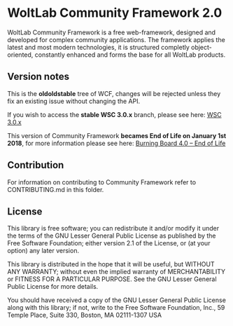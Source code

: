 WoltLab Community Framework 2.0
===============================

WoltLab Community Framework is a free web-framework, designed and developed for complex community applications. The framework applies the latest and most modern technologies, it is structured completly object-oriented, constantly enhanced and forms the base for all WoltLab products.

Version notes
-------------

This is the **oldoldstable** tree of WCF, changes will be rejected unless they fix an existing issue without changing the API.

If you wish to access the **stable WSC 3.0.x** branch, please see here: [WSC 3.0.x](https://github.com/WoltLab/WCF/tree/3.0)

This version of Community Framework **becames End of Life on January 1st 2018**, for more information please see here: [Burning Board 4.0 – End of Life](https://community.woltlab.com/thread/259873-burning-board-4-0-%E2%80%93-end-of-life/?postID=1606891#post1606891)

Contribution
------------

For information on contributing to Community Framework refer to CONTRIBUTING.md in this folder.

License
-------

This library is free software; you can redistribute it and/or
modify it under the terms of the GNU Lesser General Public License
as published by the Free Software Foundation; either version 2.1
of the License, or (at your option) any later version.

This library is distributed in the hope that it will be useful,
but WITHOUT ANY WARRANTY; without even the implied warranty of
MERCHANTABILITY or FITNESS FOR A PARTICULAR PURPOSE. See the GNU
Lesser General Public License for more details.

You should have received a copy of the GNU Lesser General Public
License along with this library; if not, write to the Free Software
Foundation, Inc., 59 Temple Place, Suite 330, Boston, MA 02111-1307 USA
